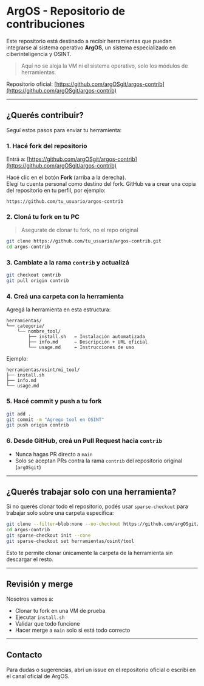 # ArgOS - Repositorio de contribuciones

Este repositorio está destinado a recibir herramientas que puedan integrarse al sistema operativo **ArgOS**, un sistema especializado en ciberinteligencia y OSINT.

> Aquí no se aloja la VM ni el sistema operativo, solo los módulos de herramientas.

Repositorio oficial: [https://github.com/argOSgit/argos-contrib](https://github.com/argOSgit/argos-contrib)

---

## ¿Querés contribuir?

Seguí estos pasos para enviar tu herramienta:

### 1. Hacé fork del repositorio

Entrá a: [https://github.com/argOSgit/argos-contrib](https://github.com/argOSgit/argos-contrib)

Hacé clic en el botón **Fork** (arriba a la derecha).  
Elegí tu cuenta personal como destino del fork. GitHub va a crear una copia del repositorio en tu perfil, por ejemplo:

```
https://github.com/tu_usuario/argos-contrib
```

### 2. Cloná tu fork en tu PC

> Asegurate de clonar tu fork, no el repo original

```bash
git clone https://github.com/tu_usuario/argos-contrib.git
cd argos-contrib
```

### 3. Cambiate a la rama `contrib` y actualizá

```bash
git checkout contrib
git pull origin contrib
```

### 4. Creá una carpeta con la herramienta

Agregá la herramienta en esta estructura:

```
herramientas/
└── categoria/
    └── nombre_tool/
        ├── install.sh   ← Instalación automatizada
        ├── info.md      ← Descripción + URL oficial
        └── usage.md     ← Instrucciones de uso
```

Ejemplo:

```
herramientas/osint/mi_tool/
├── install.sh
├── info.md
└── usage.md
```

### 5. Hacé commit y push a tu fork

```bash
git add .
git commit -m "Agrego tool en OSINT"
git push origin contrib
```

### 6. Desde GitHub, creá un Pull Request hacia `contrib`

- Nunca hagas PR directo a `main`
- Solo se aceptan PRs contra la rama `contrib` del repositorio original (`argOSgit`)

---

## ¿Querés trabajar solo con una herramienta?

Si no querés clonar todo el repositorio, podés usar `sparse-checkout` para trabajar solo sobre una carpeta específica:

```bash
git clone --filter=blob:none --no-checkout https://github.com/argOSgit/argos-contrib.git
cd argos-contrib
git sparse-checkout init --cone
git sparse-checkout set herramientas/osint/tool
```

Esto te permite clonar únicamente la carpeta de la herramienta sin descargar el resto.

---

## Revisión y merge

Nosotros vamos a:

- Clonar tu fork en una VM de prueba
- Ejecutar `install.sh`
- Validar que todo funcione
- Hacer merge a `main` solo si está todo correcto

---

## Contacto

Para dudas o sugerencias, abrí un issue en el repositorio oficial o escribí en el canal oficial de ArgOS.
